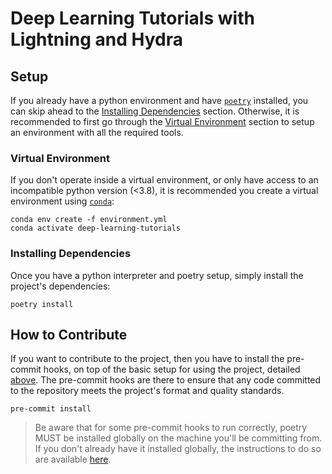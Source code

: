 # Deep Learning Tutorials with Lightning and Hydra

## Setup
If you already have a python environment and have [`poetry`](https://python-poetry.org) installed, you can skip ahead
to the [Installing Dependencies](#installing-dependencies) section. Otherwise, it is recommended to first go through the
[Virtual Environment](#virtual-environment) section to setup an environment with all the required tools.

### Virtual Environment
If you don't operate inside a virtual environment, or only have access to an incompatible python version (<3.8), it is
recommended you create a virtual environment using [`conda`](https://docs.conda.io/en/latest/):
```shell script
conda env create -f environment.yml
conda activate deep-learning-tutorials
```

### Installing Dependencies
Once you have a python interpreter and poetry setup, simply install the project's dependencies:
```shell script
poetry install
```

## How to Contribute
If you want to contribute to the project, then you have to install the pre-commit hooks, on top of the basic setup for
using the project, detailed [above](#setup). The pre-commit hooks are there to ensure that any code committed to the
repository meets the project's format and quality standards.
```shell script
pre-commit install
```
> Be aware that for some pre-commit hooks to run correctly, poetry MUST be installed globally on the machine you'll be
committing from. If you don't already have it installed globally, the instructions to do so are available
[here](https://python-poetry.org/docs/#installation).
